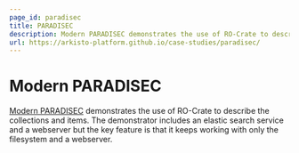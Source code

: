 ```yaml
---
page_id: paradisec
title: PARADISEC
description: Modern PARADISEC demonstrates the use of RO-Crate to describe the collections and items
url: https://arkisto-platform.github.io/case-studies/paradisec/
---
```


# Modern PARADISEC

[Modern PARADISEC](https://arkisto-platform.github.io/case-studies/paradisec/) demonstrates the use of RO-Crate to describe the collections and items. The demonstrator includes an elastic search service and a webserver but the key feature is that it keeps working with only the filesystem and a webserver.

<!--
[![paradisec logo](../assets/img/paradisec.svg)](https://paradisec.org/)

[paradisec](https://reliance.rohub.org/) (EXAMPLE-ACRONYM), is a...

paradisec uses RO-Crate for ... as ....

paradisec works with Project X, .....

![paradisec screenshot with RO-Crate(../assets/img/paradisec-screenshot.png)


## RO-Crate in paradisec

(Show practically how RO-Crate is used, link to profile of RO-Crate, etc.)

The paradisec API supports [RO-Crate export](http://paradisec.org/docs/ro-crate) as...

paradisec also plans to do...

paradisec:
```
curl -H "Accept: application/ld+json" https://paradisec.com/ro-crate/a72f314d

{
  "@context": { … },
  "@graph": [
   …
    {
      "@id": "./",
      "hasPart": […],
      "@type": "Dataset",
    }
   …
}
```


## Resources

* [paradisec Homepage](https://paradisec.org/)
* [paradisec documentation](https://paradisec.org/docs/)
* [RO-Crate profile for paradisec](https://paradisec.org/crate-profile)
* [paradisec Tutorials](https://paradisec.org/docs/tutorial)
* [paradisec presentation](http://paradisec.org/)

## Publications

Alice Land, Bob Bunny (2020):  
**paradisec and RO-Crate**.  
_paradisec Journal_ **0**(1)
<https://doi.org/10.1234/paradisec>  
[[preprint](http://paradisec.com/preprint.pdf)]

-->

